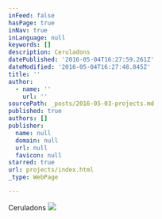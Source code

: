 ```yaml
---
inFeed: false
hasPage: true
inNav: true
inLanguage: null
keywords: []
description: Ceruladons
datePublished: '2016-05-04T16:27:59.261Z'
dateModified: '2016-05-04T16:27:48.845Z'
title: ''
author:
  - name: ''
    url: ''
sourcePath: _posts/2016-05-03-projects.md
published: true
authors: []
publisher:
  name: null
  domain: null
  url: null
  favicon: null
starred: true
url: projects/index.html
_type: WebPage

---
```

Ceruladons
![](https://s3-us-west-2.amazonaws.com/the-grid-img/p/81c2a3550810b815c9b092ef22aeaf696a6b4597.png)